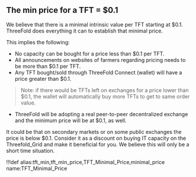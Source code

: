 ## The min price for a TFT = $0.1

We believe that there is a minimal intrinsic value per TFT starting at $0.1. ThreeFold does everything it can to establish that minimal price.

This implies the following:
<!--- TODO: need a thorough review of this before publishing --->
- No capacity can be bought for a price less than $0.1 per TFT.
- All announcements on websites of farmers regarding pricing needs to be more than $0.1 per TFT.
- Any TFT bought/sold through ThreeFold Connect (wallet) will have a price greater than $0.1.
> Note: if there would be TFTs left on exchanges for a price lower than $0.1, the wallet will automatically buy more TFTs to get to same order value.
- ThreeFold will be adopting a real peer-to-peer decentralized exchange and the minimum price will be at $0.1, as well. 

It could be that on secondary markets or on some public exchanges the price is below $0.1. Consider it as a discount on buying IT capacity on the Threefold_Grid and make it beneficial for you. We believe this will only be a short time situation.


!!!def alias:tft_min,tft_min_price,TFT_Minimal_Price,minimal_price name:TFT_Minimal_Price